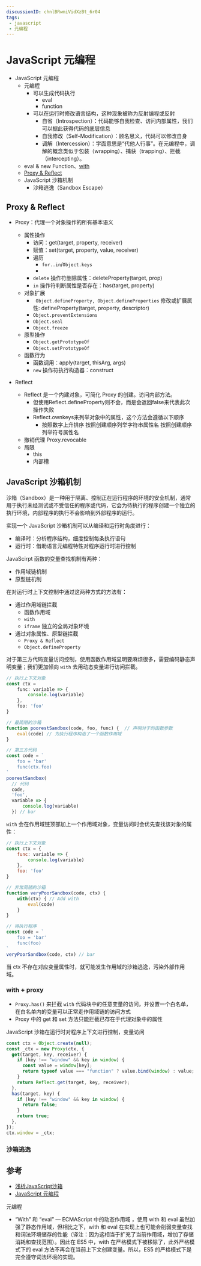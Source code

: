 ```yaml
---
discussionID: chnlBRwmiVidXzBt_6r04
tags:
 - javascript
 - 元编程
---
```


# JavaScript 元编程

- JavaScript 元编程
  - 元编程
    - 可以生成代码执行
      - eval
      - function
    - 可以在运行时修改语言结构，这种现象被称为反射编程或反射
      - 自省（Introspection）：代码能够自我检查、访问内部属性，我们可以据此获得代码的底层信息
      - 自我修改（Self-Modification）：顾名思义，代码可以修改自身
      - 调解（Intercession）：字面意思是“代他人行事”。在元编程中，调解的概念类似于包装（wrapping）、捕获（trapping）、拦截（intercepting）。
  - eval & new Function、[with](https://developer.mozilla.org/en-US/docs/Web/JavaScript/Reference/Statements/with)
  - [Proxy & Reflect](#proxy--reflect)
  - JavaScript 沙箱机制
    - 沙箱逃逸（Sandbox Escape）

## Proxy & Reflect

- Proxy：代理一个对象操作的所有基本语义
  - 属性操作
    - 访问：get(target, property, receiver)
    - 赋值：set(target, property, value, receiver)
    - 遍历
      - `for..in`/`Object.keys`
      - 
    - `delete` 操作符删除属性：deleteProperty(target, prop)
    - `in` 操作符判断属性是否存在：has(target, property)
  - 对象扩展
    - `	Object.defineProperty, Object.defineProperties` 修改或扩展属性: defineProperty(target, property, descriptor)
    - `Object.preventExtensions`
    - `Object.seal`
    - `Object.freeze`
  - 原型操作
    - `Object.getPrototypeOf`
    - `Object.setPrototypeOf`
  - 函数行为
    - 函数调用：apply(target, thisArg, args)
    - `new` 操作符执行构造器：construct
- Reflect


  - Reflect 是一个内建对象，可简化 Proxy 的创建。访问内部方法。
    - 但使用Reflect.defineProperty则不会，而是会返回false来代表此次操作失败
    - Reflect.ownkeys来列举对象中的属性，这个方法会遵循以下顺序
      - 按照数字上升排序
按照创建顺序列举字符串属性名
按照创建顺序列举符号属性名
  - 撤销代理 Proxy.revocable
  - 局限
    - this
    - 内部槽

## JavaScript 沙箱机制

沙箱（Sandbox）是一种用于隔离、控制正在运行程序的环境的安全机制，通常用于执行未经测试或不受信任的程序或代码，它会为待执行的程序创建一个独立的执行环境，内部程序的执行不会影响到外部程序的运行。

实现一个 JavaScript 沙箱机制可以从编译和运行时角度进行：
- 编译时：分析程序结构，细度控制每条执行语句
- 运行时：借助语言元编程特性对程序运行时进行控制

JavaScirpt 函数的变量查找机制有两种：

- 作用域链机制
- 原型链机制

在对运行时上下文控制中通过这两种方式的方法有：
- 通过作用域链拦截
  - 函数作用域
  - `with`
  - `iframe` 独立的全局对象环境
- 通过对象属性、原型链拦截
  - `Proxy & Reflect`
  - `Object.defineProperty`

对于第三方代码变量访问控制，使用函数作用域显明要麻烦很多，需要编码静态声明变量；我们更加倾向 `with` 去用动态变量进行访问拦截。

```js
// 执行上下文对象
const ctx = 
    func: variable => {
        console.log(variable)
    },
    foo: 'foo'
}

// 最简陋的沙箱
function poorestSandbox(code, foo, func) {  // 声明对于的函数参数
    eval(code) // 为执行程序构造了一个函数作用域
}

// 第三方代码
const code = `
    foo = 'bar'
    func(ctx.foo)
`
poorestSandbox(
  // 代码
  code,
  'foo', 
  variable => {
      console.log(variable)
  }) // bar
```

`with` 会在作用域链顶部加上一个作用域对象，变量访问时会优先查找该对象的属性：

```js
// 执行上下文对象
const ctx = {
    func: variable => {
        console.log(variable)
    },
    foo: 'foo'
}

// 非常简陋的沙箱
function veryPoorSandbox(code, ctx) {
    with(ctx) { // Add with
        eval(code)
    }
}

// 待执行程序
const code = `
    foo = 'bar'
    func(foo)
`
veryPoorSandbox(code, ctx) // bar
```

当 ctx 不存在对应变量属性时，就可能发生作用域的沙箱逃逸，污染外部作用域。

### with + proxy

- `Proxy.has()` 来拦截 `with` 代码块中的任意变量的访问，并设置一个白名单，在白名单内的变量可以正常走作用域链的访问方式
- Proxy 中的 get 和 set 方法只能拦截已存在于代理对象中的属性

JavaScript 沙箱在运行时对程序上下文进行控制，变量访问



```js
const ctx = Object.create(null);
const _ctx = new Proxy(ctx, {
  get(target, key, receiver) {
    if (key !== "window" && key in window) {
      const value = window[key];
      return typeof value === "function" ? value.bind(window) : value;
    }
    return Reflect.get(target, key, receiver);
  },
  has(target, key) {
    if (key !== "window" && key in window) {
      return false;
    }
    return true;
  },
});
ctx.window = _ctx;
```

### 沙箱逃逸

## 参考

- [浅析JavaScript沙箱](https://mp.weixin.qq.com/s/euHJpS6rcRRqVBIPAnbUHA)
- [JavaScript 元编程](https://www.freecodecamp.org/chinese/news/what-is-metaprogramming-in-javascript/)



元编程
  - “With” 和 “eval” — ECMAScript 中的动态作用域
    ，使用 with 和 eval 虽然加强了静态作用域，但相比之下，with 和 eval 在实现上也可能会削弱变量查找和词法环境储存的性能（译注：因为这相当于扩充了当前作用域，增加了存储消耗和查找范围）。因此在 ES5 中，with 在严格模式下被移除了，此外严格模式下的 eval 方法不再会在当前上下文创建变量。所以，ES5 的严格模式下是完全遵守词法环境的实现。